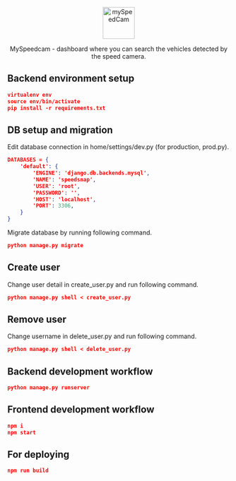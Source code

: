 <p align="center">
  <p align="center">
    <a href="https://justdjango.com/?utm_source=github&utm_medium=logo" target="_blank">
      <img src="https://user-images.githubusercontent.com/58422477/102029022-e8df6580-3dbd-11eb-9954-019ff2767884.png" alt="mySpeedCam" height="72">
    </a>
  </p>
  <p align="center">
    MySpeedcam - dashboard where you can search the vehicles detected by the speed camera.
  </p>
</p>

## Backend environment setup

```json
virtualenv env
source env/bin/activate
pip install -r requirements.txt
```

## DB setup and migration

Edit database connection in home/settings/dev.py (for production, prod.py).
```json
DATABASES = {
    'default': {
        'ENGINE': 'django.db.backends.mysql',
        'NAME': 'speedsnap',
        'USER': 'root',
        'PASSWORD': '',
        'HOST': 'localhost',
        'PORT': 3306,
    }
}
```
Migrate database by running following command.
```json
python manage.py migrate
```

## Create user

Change user detail in create_user.py and run following command.
```json
python manage.py shell < create_user.py
```

## Remove user

Change username in delete_user.py and run following command.
```json
python manage.py shell < delete_user.py
```

## Backend development workflow

```json
python manage.py runserver
```

## Frontend development workflow

```json
npm i
npm start
```

## For deploying

```json
npm run build
```
